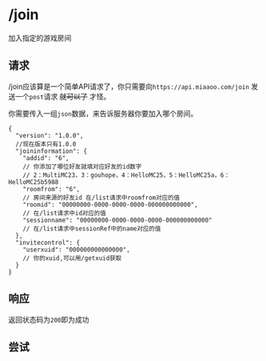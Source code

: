 # /join

加入指定的游戏房间

## 请求

/join应该算是一个简单API请求了，你只需要向`https://api.miaaoo.com/join` 发送一个`post`请求 ~~就可以了~~ 才怪。

你需要传入一组`json`数据，来告诉服务器你要加入哪个房间。

```json5
{
  "version": "1.0.0",
  //现在版本只有1.0.0
  "joininformation": {
    "addid": "6",
    // 你添加了哪位好友就填对应好友的id数字
    // 2：MultiMC23，3：gouhope，4：HelloMC25，5：HelloMC25a，6：HelloMC25b5988
    "roomfrom": "6",
    // 房间来源的好友id 在/list请求中roomfrom对应的值
    "roomid": "00000000-0000-0000-0000-000000000000",
    // 在/list请求中id对应的值
    "sessionname": "00000000-0000-0000-0000-000000000000"
    // 在/list请求中sessionRef中的name对应的值
  },
  "invitecontrol": {
    "userxuid": "000000000000000",
    // 你的xuid,可以用/getxuid获取
  }
}
```

## 响应

返回状态码为`200`即为成功

## 尝试

<PostButton url="join" method="POST" :body='{"version": "1.0.0","joininformation": {"addid": "6","roomfrom": "6","roomid": "00000000-0000-0000-0000-000000000000","sessionname": "00000000-0000-0000-0000-000000000000"},"invitecontrol": {"userxuid": "000000000000000"}}' />
